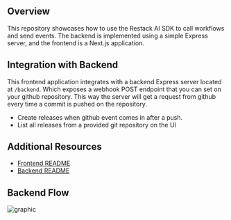 ## Overview

This repository showcases how to use the Restack AI SDK to call workflows and send events. The backend is implemented using a simple Express server, and the frontend is a Next.js application.

## Integration with Backend

This frontend application integrates with a backend Express server located at `/backend`. Which exposes a webhook POST endpoint that you can set on your github repository.
This way the server will get a request from github every time a commit is pushed on the repository.

- Create releases when github event comes in after a push.
- List all releases from a provided git repository on the UI

## Additional Resources

- [Frontend README](./frontend/README.md)
- [Backend README](./backend/README.md)

## Backend Flow

![graphic](https://github.com/user-attachments/assets/5ec5b722-cc5c-4b1f-8fc6-ffa07b4e142a)
